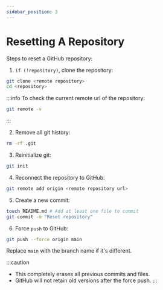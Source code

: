 ```yaml
---
sidebar_position: 3
---
```


# Resetting A Repository


Steps to reset a GitHub repository:

1. `if (!repository)`, clone the repository:
```bash
git clone <remote repository>
cd <repository>
```

:::info
To check the current remote url of the repository:
```bash
git remote -v
```
:::

2. Remove all git history:
```bash
rm -rf .git
```

3. Reinitialize git:
```bash
git init
```

4. Reconnect the repository to GitHub:
```bash
git remote add origin <remote repository url> 
```

5. Create a new commit:
```bash
touch README.md # Add at least one file to commit
git commit -m "Reset repository"
```

6. Force `push` to GitHub:
```bash
git push --force origin main
```

Replace `main` with the branch name if it's different.

:::caution
- This completely erases all previous commits and files.
- GitHub will not retain old versions after the force push.
:::

